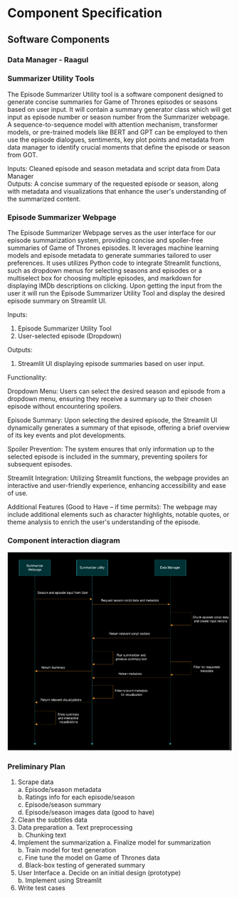 # Component Specification

## Software Components

### Data Manager - Raagul

### Summarizer Utility Tools 
The Episode Summarizer Utility tool is a software component designed to generate concise summaries for Game of Thrones episodes or seasons based on user input. It will contain a summary generator class which will get input as episode number or season number from the Summarizer webpage. A sequence-to-sequence model with attention mechanism, transformer models, or pre-trained models like BERT and GPT can be employed to then use the episode dialogues, sentiments, key plot points and metadata from data manager to identify crucial moments that define the episode or season from GOT. 

Inputs: Cleaned episode and season metadata and script data from Data Manager \
Outputs: A concise summary of the requested episode or season, along with metadata and visualizations that enhance the user's understanding of the summarized content.

### Episode Summarizer Webpage
The Episode Summarizer Webpage serves as the user interface for our episode summarization system, providing concise and spoiler-free summaries of Game of Thrones episodes. It leverages machine learning models and episode metadata to generate summaries tailored to user preferences. It uses utilizes Python code to integrate Streamlit functions, such as dropdown menus for selecting seasons and episodes or a multiselect box for choosing multiple episodes, and markdown for displaying IMDb descriptions on clicking. Upon getting the input from the user it will run the Episode Summarizer Utility Tool and display the desired episode summary on Streamlit UI. 

Inputs: 
1. Episode Summarizer Utility Tool  
2. User-selected episode (Dropdown) 

Outputs: 
1. Streamlit UI displaying episode summaries based on user input. 


Functionality: 

Dropdown Menu: Users can select the desired season and episode from a dropdown menu, ensuring they receive a summary up to their chosen episode without encountering spoilers. 

Episode Summary: Upon selecting the desired episode, the Streamlit UI dynamically generates a summary of that episode, offering a brief overview of its key events and plot developments. 

Spoiler Prevention: The system ensures that only information up to the selected episode is included in the summary, preventing spoilers for subsequent episodes. 

Streamlit Integration: Utilizing Streamlit functions, the webpage provides an interactive and user-friendly experience, enhancing accessibility and ease of use. 

Additional Features (Good to Have – if time permits): The webpage may include additional elements such as character highlights, notable quotes, or theme analysis to enrich the user's understanding of the episode. 

### Component interaction diagram

![alt text](images/comp_spec_uml.png "Title")

### Preliminary Plan

1. Scrape data \
    a. Episode/season metadata \
    b. Ratings info for each episode/season \
    c. Episode/season summary \
    d. Episode/season images data (good to have)
2. Clean the subtitles data
3. Data preparation
    a. Text preprocessing \
    b. Chunking text
4. Implement the summarization
    a. Finalize model for summarization \
    b. Train model for text generation \
    c. Fine tune the model on Game of Thrones data \
    d. Black-box testing of generated summary 
5. User Interface
    a. Decide on an initial design (prototype) \
    b. Implement using Streamlit
6. Write test cases
